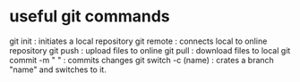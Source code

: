 # useful git commands

git init : initiates a local repository
git remote : connects local to online repository
git push : upload files to online
git pull : download files to local
git commit -m " " : commits changes
git switch -c (name) : crates a branch "name" and switches to it.
